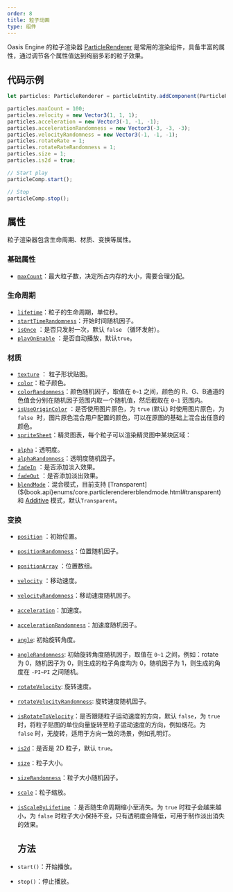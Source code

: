 ```yaml
---
order: 8
title: 粒子动画
type: 组件
---
```


Oasis Engine 的粒子渲染器 [ParticleRenderer](${book.api}classes/core.particlerenderer.html) 是常用的渲染组件，具备丰富的属性，通过调节各个属性值达到绚丽多彩的粒子效果。

<playground src="particle-renderer.ts"></playground>
## 代码示例

```typescript
let particles: ParticleRenderer = particleEntity.addComponent(ParticleRenderer);

particles.maxCount = 100;
particles.velocity = new Vector3(1, 1, 1);
particles.acceleration = new Vector3(-1, -1, -1);
particles.accelerationRandomness = new Vector3(-3, -3, -3);
particles.velocityRandomness = new Vector3(-1, -1, -1);
particles.rotateRate = 1;
particles.rotateRateRandomness = 1;
particles.size = 1;
particles.is2d = true;

// Start play
particleComp.start();

// Stop
particleComp.stop();
```

## 属性

粒子渲染器包含生命周期、材质、变换等属性。

### 基础属性 
- [`maxCount`](${book.api}classes/core.particlerenderer.html#maxcount)：最大粒子数，决定所占内存的大小，需要合理分配。

### 生命周期
- [`lifetime`](${book.api}classes/core.particlerenderer.html#lifetime)：粒子的生命周期，单位秒。
- [`startTimeRandomness`](${book.api}classes/core.particlerenderer.html#starttimerandomness)：开始时间随机因子。
- [`isOnce`](${book.api}classes/core.particlerenderer.html#isonce) ：是否只发射一次，默认 `false` （循环发射）。
- [`playOnEnable`](${book.api}classes/core.particlerenderer.html#playonenable) ：是否自动播放，默认`true`。

### 材质
- [`texture`](${book.api}classes/core.particlerenderer.html#texture) ： 粒子形状贴图。
- [`color`](${book.api}classes/core.particlerenderer.html#color)：粒子颜色。
- [`colorRandomness`](${book.api}classes/core.particlerenderer.html#colorrandomness)：颜色随机因子，取值在 `0~1` 之间，颜色的 R、G、B通道的色值会分别在随机因子范围内取一个随机值，然后截取在 `0~1` 范围内。
- [`isUseOriginColor`](${book.api}classes/core.particlerenderer.html#isuseorigincolor) ：是否使用图片原色，为 `true` (默认) 时使用图片原色，为 `false`  时，图片原色混合用户配置的颜色，可以在原图的基础上混合出任意的颜色。
- [`spriteSheet`](${book.api}classes/core.particlerenderer.html#spritesheet)：精灵图表，每个粒子可以渲染精灵图中某块区域：

<playground src="particle-renderer-spritesheet.ts"></playground>

- [`alpha`](${book.api}classes/core.particlerenderer.html#alpha)：透明度。
- [`alphaRandomness`](${book.api}classes/core.particlerenderer.html#alpharandomness)：透明度随机因子。
- [`fadeIn`](${book.api}classes/core.particlerenderer.html#isfadein) ：是否添加淡入效果。
- [`fadeOut`](${book.api}classes/core.particlerenderer.html#isfadeout) ：是否添加淡出效果。
- [`blendMode`](${book.api}classes/core.particlerenderer.html#blendmode)：混合模式，目前支持 [Transparent](${book.api}enums/core.particlerendererblendmode.html#transparent) 和 [Additive](${book.api}enums/core.particlerendererblendmode.html#additive) 模式，默认`Transparent`。

### 变换
- [`position`](${book.api}classes/core.particlerenderer.html#position) ：初始位置。
- [`positionRandomness`](${book.api}classes/core.particlerenderer.html#positionrandomness)：位置随机因子。
- [`positionArray`](${book.api}classes/core.particlerenderer.html#positionarray) ：位置数组。
- [`velocity`](${book.api}classes/core.particlerenderer.html#velocity) ：移动速度。
- [`velocityRandomness`](${book.api}classes/core.particlerenderer.html#velocityrandomness)：移动速度随机因子。
- [`acceleration`](${book.api}classes/core.particlerenderer.html#acceleration)：加速度。
- [`accelerationRandomness`](${book.api}core.particlerenderer.html#accelerationrandomness)：加速度随机因子。
- [`angle`](${book.api}classes/core.particlerenderer.html#angle): 初始旋转角度。
- [`angleRandomness`](${book.api}classes/core.particlerenderer.html#anglerandomness): 初始旋转角度随机因子，取值在 `0~1` 之间，例如：rotate 为 0，随机因子为 0，则生成的粒子角度均为 0，随机因子为 1，则生成的角度在 `-PI~PI` 之间随机。
- [`rotateVelocity`](${book.api}classes/core.particlerenderer.html#rotatevelocity): 旋转速度。
- [`rotateVelocityRandomness`](${book.api}classes/core.particlerenderer.html#rotatevelocityrandomness): 旋转速度随机因子。
- [`isRotateToVelocity`](${book.api}classes/core.particlerenderer.html#isrotatetovelocity)：是否跟随粒子运动速度的方向，默认 `false`，为 `true`  时，将粒子贴图的单位向量旋转至粒子运动速度的方向，例如烟花。为 `false` 时，无旋转，适用于方向一致的场景，例如孔明灯。
- [`is2d`](${book.api}classes/core.particlerenderer.html#is2d)：是否是 2D 粒子，默认 `true`。
- [`size`](${book.api}classes/core.particlerenderer.html#size)：粒子大小。
- [`sizeRandomness`](${book.api}classes/core.particlerenderer.html#sizerandomness)：粒子大小随机因子。
- [`scale`](${book.api}classes/core.particlerenderer.html#scale)：粒子缩放。
- [`isScaleByLifetime`](${book.api}classes/core.particlerenderer.html#isscalebylifetime) ：是否随生命周期缩小至消失。为 `true` 时粒子会越来越小，为 `false` 时粒子大小保持不变，只有透明度会降低，可用于制作淡出消失的效果。

  ## 方法
- `start()`：开始播放。
- `stop()`：停止播放。